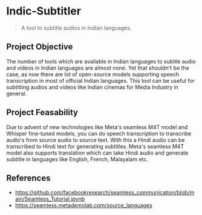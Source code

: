 # Indic-Subtitler

> A tool to subtitle audios in Indian languages.

## Project Objective

The number of tools which are available in Indian languages to subitle audio and videos in Indian languages are almost none. Yet that shouldn't be the case, as now there are lot of open-source models supporting speech transcription in most of official Indian languages.  This tool can be useful for subtitling audios and videos like Indian cinemas for Media Industry in general.




## Project Feasability

Due to advent of new technologies like Meta's seamless M4T model and Whisper fine-tuned models, you can do speech transcription to transcribe audio's from source audio to source text. With this a Hindi audio can be transcribed to Hindi text for generating subtitles. Meta's seamless M4T model also supports translation which can take Hindi audio and generate subtitle in languages like English, French, Malayalam etc.


## References

- https://github.com/facebookresearch/seamless_communication/blob/main/Seamless_Tutorial.ipynb
- https://seamless.metademolab.com/source_languages
